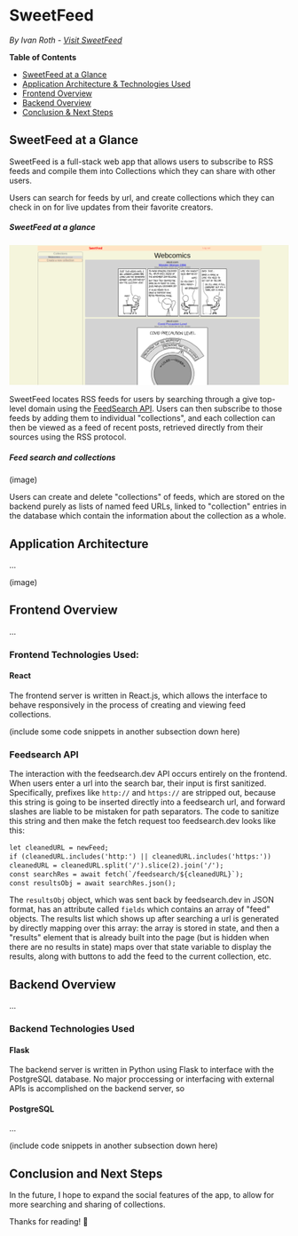 # SweetFeed
*By Ivan Roth - [Visit SweetFeed](http://sweetfeed.herokuapp.com/)*

**Table of Contents**
* [SweetFeed at a Glance](#sweetfeed-at-a-glance)
* [Application Architecture & Technologies Used](#application-architecture)
* [Frontend Overview](#frontend-overview)
* [Backend Overview](#backend-overview)
* [Conclusion & Next Steps](#conclusion-and-next-steps)

## SweetFeed at a Glance
SweetFeed is a full-stack web app that allows users to subscribe to RSS feeds and compile them into Collections which they can share with other users.

Users can search for feeds by url, and create collections which they can check in on for live updates from their favorite creators.

##### SweetFeed at a glance
![SweetFeed at a glance](overview.png)

SweetFeed locates RSS feeds for users by searching through a give top-level domain using the [FeedSearch API](https://feedsearch.dev). Users can then subscribe to those feeds by adding them to individual "collections", and each collection can then be viewed as a feed of recent posts, retrieved directly from their sources using the RSS protocol.

##### Feed search and collections
(image)

Users can create and delete "collections" of feeds, which are stored on the backend purely as lists of named feed URLs, linked to "collection" entries in the database which contain the information about the collection as a whole.

## Application Architecture
...

(image)

## Frontend Overview
...

### Frontend Technologies Used:
#### React
The frontend server is written in React.js, which allows the interface to behave responsively in the process of creating and viewing feed collections.

(include some code snippets in another subsection down here)

### Feedsearch API
The interaction with the feedsearch.dev API occurs entirely on the frontend. When users enter a url into the search bar, their input is first sanitized. Specifically, prefixes like ``http://`` and ``https://`` are stripped out, because this string is going to be inserted directly into a feedsearch url, and forward slashes are liable to be mistaken for path separators. The code to sanitize this string and then make the fetch request too feedsearch.dev looks like this:

```
let cleanedURL = newFeed;
if (cleanedURL.includes('http:') || cleanedURL.includes('https:')) cleanedURL = cleanedURL.split('/').slice(2).join('/');
const searchRes = await fetch(`/feedsearch/${cleanedURL}`);
const resultsObj = await searchRes.json();
```

The ``resultsObj`` object, which was sent back by feedsearch.dev in JSON format, has an attribute called ``fields`` which contains an array of "feed" objects. The results list which shows up after searching a url is generated by directly mapping over this array: the array is stored in state, and then a "results" element that is already built into the page (but is hidden when there are no results in state) maps over that state variable to display the results, along with buttons to add the feed to the current collection, etc.

## Backend Overview
...

### Backend Technologies Used
#### Flask
The backend server is written in Python using Flask to interface with the PostgreSQL database. No major proccessing or interfacing with external APIs is accomplished on the backend server, so

#### PostgreSQL
...

(include code snippets in another subsection down here)

## Conclusion and Next Steps
In the future, I hope to expand the social features of the app, to allow for more searching and sharing of collections.

Thanks for reading! 🍓
